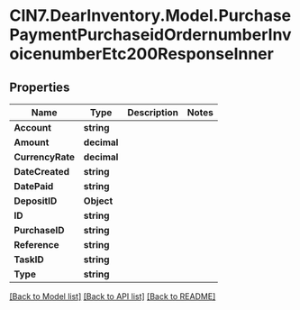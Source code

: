 # CIN7.DearInventory.Model.PurchasePaymentPurchaseidOrdernumberInvoicenumberEtc200ResponseInner

## Properties

| Name             | Type        | Description | Notes |
| ---------------- | ----------- | ----------- | ----- |
| **Account**      | **string**  |             |
| **Amount**       | **decimal** |             |
| **CurrencyRate** | **decimal** |             |
| **DateCreated**  | **string**  |             |
| **DatePaid**     | **string**  |             |
| **DepositID**    | **Object**  |             |
| **ID**           | **string**  |             |
| **PurchaseID**   | **string**  |             |
| **Reference**    | **string**  |             |
| **TaskID**       | **string**  |             |
| **Type**         | **string**  |             |

[[Back to Model list]](../README.md#documentation-for-models) [[Back to API list]](../README.md#documentation-for-api-endpoints) [[Back to README]](../README.md)
